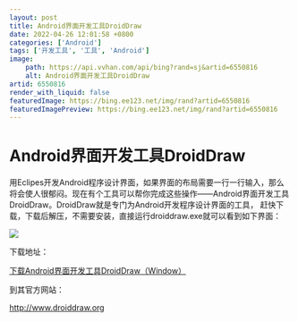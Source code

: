 ```yaml
---
layout: post
title: Android界面开发工具DroidDraw
date: 2022-04-26 12:01:58 +0800
categories: ['Android']
tags: ['开发工具', '工具', 'Android']
image:
    path: https://api.vvhan.com/api/bing?rand=sj&artid=6550816
    alt: Android界面开发工具DroidDraw
artid: 6550816
render_with_liquid: false
featuredImage: https://bing.ee123.net/img/rand?artid=6550816
featuredImagePreview: https://bing.ee123.net/img/rand?artid=6550816
---
```


# Android界面开发工具DroidDraw

用Eclipes开发Android程序设计界面，如果界面的布局需要一行一行输入，那么将会使人很郁闷。现在有个工具可以帮你完成这些操作——Android界面开发工具DroidDraw。DroidDraw就是专门为Android开发程序设计界面的工具， 赶快下载，下载后解压，不需要安装，直接运行droiddraw.exe就可以看到如下界面：

![](http://hi.csdn.net/attachment/201106/17/0_13082805015ATz.gif)

下载地址：

[下载Android界面开发工具DroidDraw（Window）](http://droiddraw.googlecode.com/files/droiddraw-r1b13.zip)

到其官方网站：

<http://www.droiddraw.org>